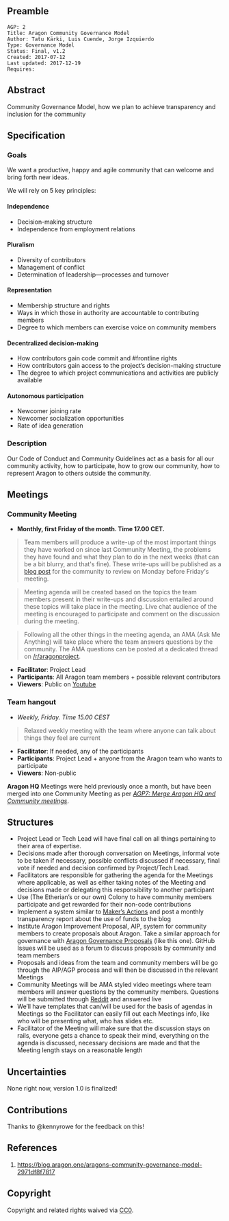 ## Preamble

    AGP: 2
    Title: Aragon Community Governance Model
    Author: Tatu Kärki, Luis Cuende, Jorge Izquierdo
    Type: Governance Model
    Status: Final, v1.2
    Created: 2017-07-12
    Last updated: 2017-12-19
    Requires:

## Abstract

Community Governance Model, how we plan to achieve transparency and inclusion for the community

## Specification

### Goals

We want a productive, happy and agile community that can welcome and bring forth new ideas.

We will rely on 5 key principles:

#### Independence
  - Decision-making structure
  - Independence from employment relations
#### Pluralism
  - Diversity of contributors
  - Management of conflict
  - Determination of leadership—processes and turnover
#### Representation
  - Membership structure and rights
  - Ways in which those in authority are accountable to contributing members
  - Degree to which members can exercise voice on community members
#### Decentralized decision-making
  - How contributors gain code commit and #frontline rights
  - How contributors gain access to the project’s decision-making structure
  - The degree to which project communications and activities are publicly available
#### Autonomous participation
  - Newcomer joining rate
  - Newcomer socialization opportunities
  - Rate of idea generation

### Description

Our Code of Conduct and Community Guidelines act as a basis for all our community activity, how to participate, how to grow our community, how to represent Aragon to others outside the community.

## Meetings

### **Community Meeting**
- **Monthly, first Friday of the month. Time 17.00 CET.**

> Team members will produce a write-up of the most important things they have worked on since last Community Meeting, the problems they have found and what they plan to do in the next weeks (that can be a bit blurry, and that's fine). These write-ups will be published as a [blog post](https://blog.aragon.one/) for the community to review on Monday before Friday's meeting.

> Meeting agenda will be created based on the topics the team members present in their write-ups and discussion entailed around these topics will take place in the meeting. Live chat audience of the meeting is encouraged to participate and comment on the discussion during the meeting.

> Following all the other things in the meeting agenda, an AMA (Ask Me Anything) will take place where the team answers questions by the community. The AMA questions can be posted at a dedicated thread on [/r/aragonproject](https://www.reddit.com/r/aragonproject/).

- **Facilitator**: Project Lead
- **Participants**: All Aragon team members + possible relevant contributors
- **Viewers**: Public on [Youtube](https://www.youtube.com/c/AragonProject)

### **Team hangout**
- *Weekly, Friday. Time 15.00 CEST*
> Relaxed weekly meeting with the team where anyone can talk about things they feel are current
- **Facilitator**: If needed, any of the participants
- **Participants**: Project Lead + anyone from the Aragon team who wants to participate
- **Viewers**: Non-public

**Aragon HQ** Meetings were held previously once a month, but have been merged into one Community Meeting as per _[AGP7: Merge Aragon HQ and Community meetings](https://github.com/aragon/governance/issues/15)_.

## Structures
- Project Lead or Tech Lead will have final call on all things pertaining to their area of expertise.
- Decisions made after thorough conversation on Meetings, informal vote to be taken if necessary, possible conflicts discussed if necessary, final vote if needed and decision confirmed by Project/Tech Lead.
- Facilitators are responsible for gathering the agenda for the Meetings where applicable, as well as either taking notes of the Meeting and decisions made or delegating this responsibility to another participant
- Use (The Etherian’s or our own) Colony to have community members participate and get rewarded for their non-code contributions
- Implement a system similar to [Maker’s Actions](http://makerdao.com/actions/) and post a monthly transparency report about the use of funds to the blog
- Institute Aragon Improvement Proposal, AIP, system for community members to create proposals about Aragon. Take a similar approach for governance with [Aragon Governance Proposals](https://github.com/aragon/governance/issues) (like this one). GitHub Issues will be used as a forum to discuss proposals by community and team members
- Proposals and ideas from the team and community members will be go through the AIP/AGP process and will then be discussed in the relevant Meetings
- Community Meetings will be AMA styled video meetings where team members will answer questions by the community members. Questions will be submitted through [Reddit](https://www.reddit.com/r/aragonproject/) and answered live
- We’ll have templates that can/will be used for the basis of agendas in Meetings so the Facilitator can easily fill out each Meetings info, like who will be presenting what, who has slides etc.
- Facilitator of the Meeting will make sure that the discussion stays on rails, everyone gets a chance to speak their mind, everything on the agenda is discussed, necessary decisions are made and that the Meeting length stays on a reasonable length


## Uncertainties

None right now, version 1.0 is finalized!

## Contributions

Thanks to @kennyrowe for the feedback on this!

## References

1. https://blog.aragon.one/aragons-community-governance-model-2971df8f7817

## Copyright

Copyright and related rights waived via [CC0](https://creativecommons.org/publicdomain/zero/1.0/).
